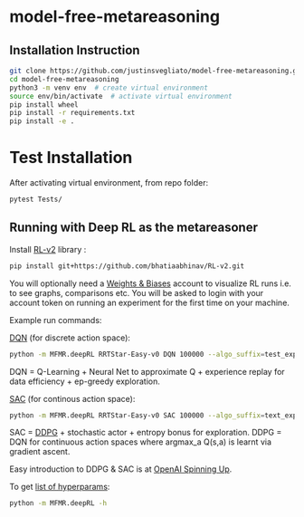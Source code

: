 # model-free-metareasoning


## Installation Instruction

```bash
git clone https://github.com/justinsvegliato/model-free-metareasoning.git
cd model-free-metareasoning
python3 -m venv env  # create virtual environment
source env/bin/activate  # activate virtual environment
pip install wheel
pip install -r requirements.txt
pip install -e .
```

# Test Installation

After activating virtual environment, from repo folder:
```bash
pytest Tests/
```


## Running with Deep RL as the metareasoner

Install [RL-v2](https://github.com/bhatiaabhinav/RL-v2) library :
```bash
pip install git+https://github.com/bhatiaabhinav/RL-v2.git
```
You will optionally need a [Weights & Biases](https://www.wandb.com/) account to visualize RL runs i.e. to see graphs, comparisons etc. You will be asked to login with your account token on running an experiment for the first time on your machine.

Example run commands:

[DQN](https://web.stanford.edu/class/psych209/Readings/MnihEtAlHassibis15NatureControlDeepRL.pdf) (for discrete action space):
```bash
python -m MFMR.deepRL RRTStar-Easy-v0 DQN 100000 --algo_suffix=test_experiment --seed=0 --hiddens 64 32 --train_freq=1 --target_q_freq=2000 --min_explore_steps=10000 --ep_anneal_steps=10000 --ep=0.01 --no_render
```
DQN = Q-Learning + Neural Net to approximate Q + experience replay for data efficiency + ep-greedy exploration.

[SAC](https://arxiv.org/abs/1812.05905) (for continous action space):
```bash
python -m MFMR.deepRL RRTStar-Easy-v0 SAC 100000 --algo_suffix=text_experiment --seed=0 --hiddens 64 32 --train_freq=1--min_explore_steps=10000 --grad_clip=1 --no_render
```
SAC = [DDPG](https://arxiv.org/abs/1509.02971) + stochastic actor + entropy bonus for exploration. DDPG = DQN for continuous action spaces where argmax_a Q(s,a) is learnt via gradient ascent.


Easy introduction to DDPG & SAC is at [OpenAI Spinning Up](https://spinningup.openai.com/en/latest/algorithms/ddpg.html).


To get [list of hyperparams](https://github.com/bhatiaabhinav/RL-v2/blob/master/RL/algorithms/__init__.py):
```bash
python -m MFMR.deepRL -h
```
